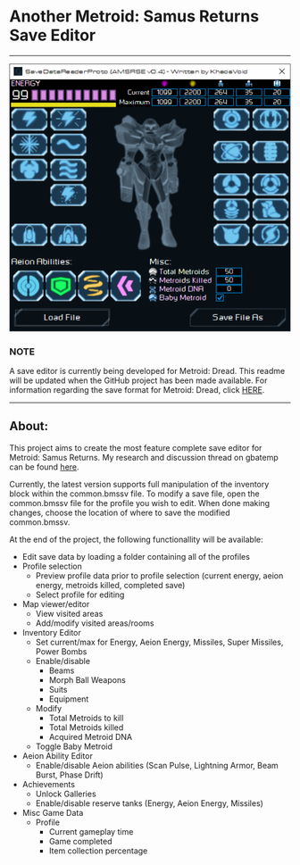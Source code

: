 # Another Metroid: Samus Returns Save Editor
---
![MSRAU](https://github.com/KhaosVoid/AMSRSE/blob/master/Screenshots/sdrp-screenshot-v0.4.png?raw=true)

### NOTE
A save editor is currently being developed for Metroid: Dread. This readme will be updated when the GitHub project has been made available. For information regarding the save format for Metroid: Dread, click [HERE](https://github.com/KhaosVoid/BMSSV/wiki).

***

## About:
This project aims to create the most feature complete save editor for Metroid: Samus Returns. My research and discussion thread on gbatemp can be found [here](https://gbatemp.net/threads/another-metroid-samus-returns-save-editor.488164/).

Currently, the latest version supports full manipulation of the inventory block within the common.bmssv file. To modify a save file, open the common.bmssv file for the profile you wish to edit. When done making changes, choose the location of where to save the modified common.bmssv.

At the end of the project, the following functionallity will be available:

* Edit save data by loading a folder containing all of the profiles
* Profile selection
  * Preview profile data prior to profile selection (current energy, aeion energy, metroids killed, completed save)
  * Select profile for editing
* Map viewer/editor
  * View visited areas
  * Add/modify visited areas/rooms
* Inventory Editor
  * Set current/max for Energy, Aeion Energy, Missiles, Super Missiles, Power Bombs
  * Enable/disable
    * Beams
    * Morph Ball Weapons
    * Suits
    * Equipment
  * Modify
    * Total Metroids to kill
    * Total Metroids killed
    * Acquired Metroid DNA
  * Toggle Baby Metroid
* Aeion Ability Editor
  * Enable/disable Aeion abilities (Scan Pulse, Lightning Armor, Beam Burst, Phase Drift)
* Achievements
  * Unlock Galleries
  * Enable/disable reserve tanks (Energy, Aeion Energy, Missiles)
* Misc Game Data
  * Profile
    * Current gameplay time
    * Game completed
    * Item collection percentage
